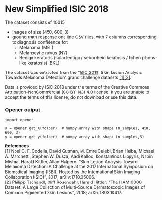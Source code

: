 # New Simplified ISIC 2018


The dataset consists of 10015:
- images of size (450, 600, 3) 
- ground truth response one line CSV files, with 7 columns corresponding to diagnosis confidence for:
  -  Melanoma (MEL)
  -  Melanocytic nevus (NV)
  -  Benign keratosis (solar lentigo / seborrheic keratosis / lichen planus-like keratosis) (BKL)


The dataset was extracted from the “[ISIC 2018](https://challenge2018.isic-archive.com/task3/training/): Skin Lesion Analysis Towards Melanoma Detection” grand challenge datasets [\[1\]](#ref1)[[2]](#ref2).

Data is provided by ISIC 2018 under the terms of the Creative Commons Attribution-NonCommercial (CC BY-NC) 4.0 license. If you are unable to accept the terms of this license, do not download or use this data.

### Opener output

```
import opener

X = opener.get_X(folder)  # numpy array with shape (n_samples, 450, 600, 3)
y = opener.get_y(folder)  # numpy array with shape (n_samples,3)
```


**References**  
<a name="ref1">[1]</a> Noel C. F. Codella, David Gutman, M. Emre Celebi, Brian Helba, Michael A. Marchetti, Stephen W. Dusza, Aadi Kalloo, Konstantinos Liopyris, Nabin Mishra, Harald Kittler, Allan Halpern: “Skin Lesion Analysis Toward Melanoma Detection: A Challenge at the 2017 International Symposium on Biomedical Imaging (ISBI), Hosted by the International Skin Imaging Collaboration (ISIC)”, 2017; arXiv:1710.05006.  
<a name="ref2">[2]</a> Philipp Tschandl, Cliff Rosendahl, Harald Kittler: “The HAM10000 Dataset: A Large Collection of Multi-Source Dermatoscopic Images of Common Pigmented Skin Lesions”, 2018; arXiv:1803.10417.
